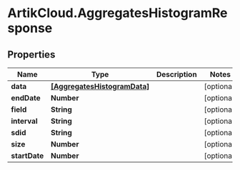 # ArtikCloud.AggregatesHistogramResponse

## Properties
Name | Type | Description | Notes
------------ | ------------- | ------------- | -------------
**data** | [**[AggregatesHistogramData]**](AggregatesHistogramData.md) |  | [optional] 
**endDate** | **Number** |  | [optional] 
**field** | **String** |  | [optional] 
**interval** | **String** |  | [optional] 
**sdid** | **String** |  | [optional] 
**size** | **Number** |  | [optional] 
**startDate** | **Number** |  | [optional] 


